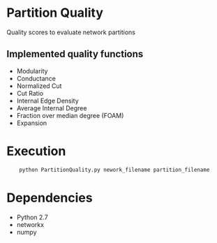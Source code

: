 # Partition Quality
Quality scores to evaluate network partitions

## Implemented quality functions
- Modularity
- Conductance
- Normalized Cut
- Cut Ratio
- Internal Edge Density
- Average Internal Degree
- Fraction over median degree (FOAM)
- Expansion

# Execution
```python
    python PartitionQuality.py nework_filename partition_filename
```

# Dependencies
- Python 2.7
- networkx
- numpy
